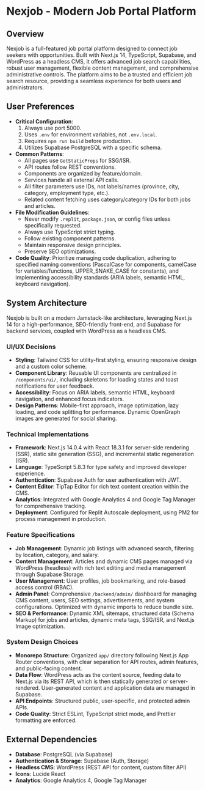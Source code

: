 # Nexjob - Modern Job Portal Platform

## Overview

Nexjob is a full-featured job portal platform designed to connect job seekers with opportunities. Built with Next.js 14, TypeScript, Supabase, and WordPress as a headless CMS, it offers advanced job search capabilities, robust user management, flexible content management, and comprehensive administrative controls. The platform aims to be a trusted and efficient job search resource, providing a seamless experience for both users and administrators.

## User Preferences

- **Critical Configuration**:
    1. Always use port 5000.
    2. Uses `.env` for environment variables, not `.env.local`.
    3. Requires `npm run build` before production.
    4. Utilizes Supabase PostgreSQL with a specific schema.
- **Common Patterns**:
    - All pages use `GetStaticProps` for SSG/ISR.
    - API routes follow REST conventions.
    - Components are organized by feature/domain.
    - Services handle all external API calls.
    - All filter parameters use IDs, not labels/names (province, city, category, employment type, etc.).
    - Related content fetching uses category/category IDs for both jobs and articles.
- **File Modification Guidelines**:
    - Never modify `.replit`, `package.json`, or config files unless specifically requested.
    - Always use TypeScript strict typing.
    - Follow existing component patterns.
    - Maintain responsive design principles.
    - Preserve SEO optimizations.
- **Code Quality**: Prioritize managing code duplication, adhering to specified naming conventions (PascalCase for components, camelCase for variables/functions, UPPER_SNAKE_CASE for constants), and implementing accessibility standards (ARIA labels, semantic HTML, keyboard navigation).

## System Architecture

Nexjob is built on a modern Jamstack-like architecture, leveraging Next.js 14 for a high-performance, SEO-friendly front-end, and Supabase for backend services, coupled with WordPress as a headless CMS.

### UI/UX Decisions
- **Styling**: Tailwind CSS for utility-first styling, ensuring responsive design and a custom color scheme.
- **Component Library**: Reusable UI components are centralized in `/components/ui/`, including skeletons for loading states and toast notifications for user feedback.
- **Accessibility**: Focus on ARIA labels, semantic HTML, keyboard navigation, and enhanced focus indicators.
- **Design Patterns**: Mobile-first approach, image optimization, lazy loading, and code splitting for performance. Dynamic OpenGraph images are generated for social sharing.

### Technical Implementations
- **Framework**: Next.js 14.0.4 with React 18.3.1 for server-side rendering (SSR), static site generation (SSG), and incremental static regeneration (ISR).
- **Language**: TypeScript 5.8.3 for type safety and improved developer experience.
- **Authentication**: Supabase Auth for user authentication with JWT.
- **Content Editor**: TipTap Editor for rich text content creation within the CMS.
- **Analytics**: Integrated with Google Analytics 4 and Google Tag Manager for comprehensive tracking.
- **Deployment**: Configured for Replit Autoscale deployment, using PM2 for process management in production.

### Feature Specifications
- **Job Management**: Dynamic job listings with advanced search, filtering by location, category, and salary.
- **Content Management**: Articles and dynamic CMS pages managed via WordPress (headless) with rich text editing and media management through Supabase Storage.
- **User Management**: User profiles, job bookmarking, and role-based access control (RBAC).
- **Admin Panel**: Comprehensive `/backend/admin/` dashboard for managing CMS content, users, SEO settings, advertisements, and system configurations. Optimized with dynamic imports to reduce bundle size.
- **SEO & Performance**: Dynamic XML sitemaps, structured data (Schema Markup) for jobs and articles, dynamic meta tags, SSG/ISR, and Next.js Image optimization.

### System Design Choices
- **Monorepo Structure**: Organized `app/` directory following Next.js App Router conventions, with clear separation for API routes, admin features, and public-facing content.
- **Data Flow**: WordPress acts as the content source, feeding data to Next.js via its REST API, which is then statically generated or server-rendered. User-generated content and application data are managed in Supabase.
- **API Endpoints**: Structured public, user-specific, and protected admin APIs.
- **Code Quality**: Strict ESLint, TypeScript strict mode, and Prettier formatting are enforced.

## External Dependencies

- **Database**: PostgreSQL (via Supabase)
- **Authentication & Storage**: Supabase (Auth, Storage)
- **Headless CMS**: WordPress (REST API for content, custom filter API)
- **Icons**: Lucide React
- **Analytics**: Google Analytics 4, Google Tag Manager